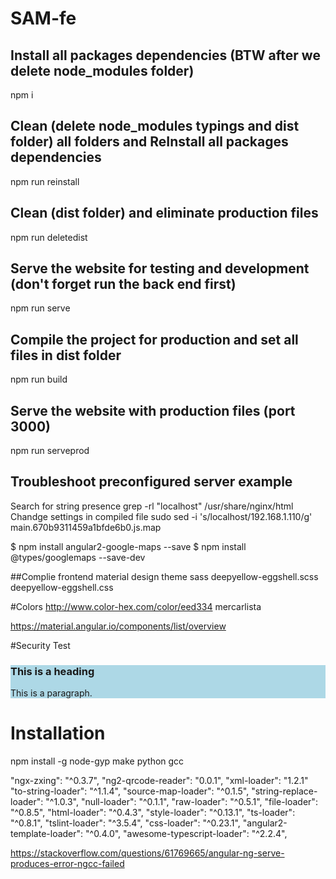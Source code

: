 # SAM-fe

## Install all packages dependencies (BTW after we delete node_modules folder)

npm i

## Clean (delete node_modules typings and dist folder) all folders and ReInstall all packages dependencies

npm run reinstall

## Clean (dist folder) and eliminate production files

npm run deletedist

## Serve the website for testing and development (don't forget run the back end first)

npm run serve

## Compile the project for production and set all files in dist folder

npm run build

## Serve the website with production files (port 3000)

npm run serveprod

## Troubleshoot preconfigured server example

Search for string presence
grep -rl "localhost" /usr/share/nginx/html
Chandge settings in compiled file
sudo sed -i 's/localhost/192.168.1.110/g' main.670b9311459a1bfde6b0.js.map

$ npm install angular2-google-maps --save
$ npm install @types/googlemaps --save-dev

##Complie frontend material design theme
sass deepyellow-eggshell.scss deepyellow-eggshell.css

#Colors
http://www.color-hex.com/color/eed334
mercarlista

https://material.angular.io/components/list/overview

#Security Test

<div style="background-color:lightblue">
  <h3>This is a heading</h3>
  <p>This is a paragraph.</p>
<script>
  alert( 'Hello, world!' );
</script>
</div>

# Installation

npm install -g node-gyp
make python gcc

"ngx-zxing": "^0.3.7",
"ng2-qrcode-reader": "0.0.1",
"xml-loader": "1.2.1"
"to-string-loader": "^1.1.4",
"source-map-loader": "^0.1.5",
"string-replace-loader": "^1.0.3",
"null-loader": "^0.1.1",
"raw-loader": "^0.5.1",
"file-loader": "^0.8.5",
"html-loader": "^0.4.3",
"style-loader": "^0.13.1",
"ts-loader": "^0.8.1",
"tslint-loader": "^3.5.4",
"css-loader": "^0.23.1",
"angular2-template-loader": "^0.4.0",
"awesome-typescript-loader": "^2.2.4",

https://stackoverflow.com/questions/61769665/angular-ng-serve-produces-error-ngcc-failed
